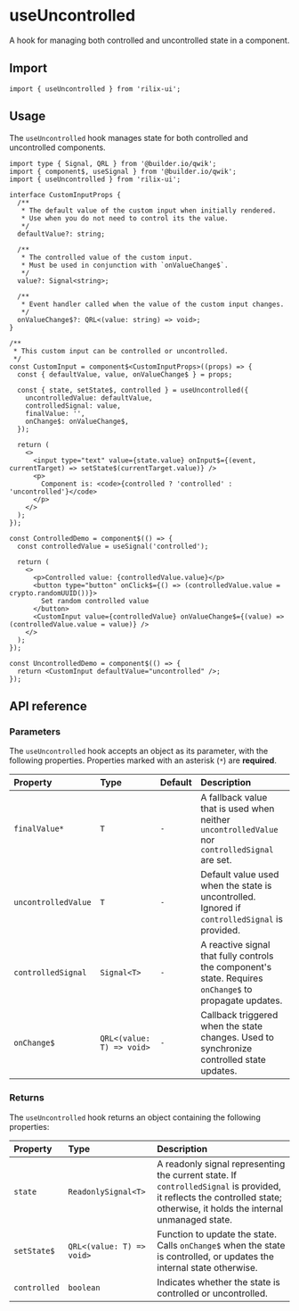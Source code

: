 # useUncontrolled

A hook for managing both controlled and uncontrolled state in a component.

## Import

```tsx
import { useUncontrolled } from 'rilix-ui';
```

## Usage

The `useUncontrolled` hook manages state for both controlled and uncontrolled components.

```tsx
import type { Signal, QRL } from '@builder.io/qwik';
import { component$, useSignal } from '@builder.io/qwik';
import { useUncontrolled } from 'rilix-ui';

interface CustomInputProps {
  /**
   * The default value of the custom input when initially rendered.
   * Use when you do not need to control its the value.
   */
  defaultValue?: string;

  /**
   * The controlled value of the custom input.
   * Must be used in conjunction with `onValueChange$`.
   */
  value?: Signal<string>;

  /**
   * Event handler called when the value of the custom input changes.
   */
  onValueChange$?: QRL<(value: string) => void>;
}

/**
 * This custom input can be controlled or uncontrolled.
 */
const CustomInput = component$<CustomInputProps>((props) => {
  const { defaultValue, value, onValueChange$ } = props;

  const { state, setState$, controlled } = useUncontrolled({
    uncontrolledValue: defaultValue,
    controlledSignal: value,
    finalValue: '',
    onChange$: onValueChange$,
  });

  return (
    <>
      <input type="text" value={state.value} onInput$={(event, currentTarget) => setState$(currentTarget.value)} />
      <p>
        Component is: <code>{controlled ? 'controlled' : 'uncontrolled'}</code>
      </p>
    </>
  );
});

const ControlledDemo = component$(() => {
  const controlledValue = useSignal('controlled');

  return (
    <>
      <p>Controlled value: {controlledValue.value}</p>
      <button type="button" onClick$={() => (controlledValue.value = crypto.randomUUID())}>
        Set random controlled value
      </button>
      <CustomInput value={controlledValue} onValueChange$={(value) => (controlledValue.value = value)} />
    </>
  );
});

const UncontrolledDemo = component$(() => {
  return <CustomInput defaultValue="uncontrolled" />;
});
```

## API reference

### Parameters

The `useUncontrolled` hook accepts an object as its parameter, with the following properties. Properties marked with an asterisk (`*`) are **required**.

| Property            | Type                      | Default | Description                                                                                             |
| :------------------ | :------------------------ | :------ | :------------------------------------------------------------------------------------------------------ |
| `finalValue*`       | `T`                       | `-`     | A fallback value that is used when neither `uncontrolledValue` nor `controlledSignal` are set.          |
| `uncontrolledValue` | `T`                       | `-`     | Default value used when the state is uncontrolled. Ignored if `controlledSignal` is provided.           |
| `controlledSignal`  | `Signal<T>`               | `-`     | A reactive signal that fully controls the component's state. Requires `onChange$` to propagate updates. |
| `onChange$`         | `QRL<(value: T) => void>` | `-`     | Callback triggered when the state changes. Used to synchronize controlled state updates.                |

### Returns

The `useUncontrolled` hook returns an object containing the following properties:

| Property     | Type                      | Description                                                                                                                                                              |
| :----------- | :------------------------ | :----------------------------------------------------------------------------------------------------------------------------------------------------------------------- |
| `state`      | `ReadonlySignal<T>`       | A readonly signal representing the current state. If `controlledSignal` is provided, it reflects the controlled state; otherwise, it holds the internal unmanaged state. |
| `setState$`  | `QRL<(value: T) => void>` | Function to update the state. Calls `onChange$` when the state is controlled, or updates the internal state otherwise.                                                   |
| `controlled` | `boolean`                 | Indicates whether the state is controlled or uncontrolled.                                                                                                               |
